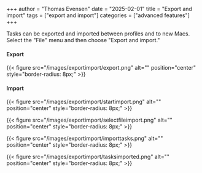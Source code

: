 +++
author = "Thomas Evensen"
date = "2025-02-01"
title =  "Export and import"
tags = ["export and import"]
categories = ["advanced features"]
+++

Tasks can be exported and imported between profiles and to new Macs. Select the "File" menu and then choose "Export and import."

#### Export

{{< figure src="/images/exportimport/export.png" alt="" position="center" style="border-radius: 8px;" >}}

#### Import


{{< figure src="/images/exportimport/startimport.png" alt="" position="center" style="border-radius: 8px;" >}}

{{< figure src="/images/exportimport/selectfileimport.png" alt="" position="center" style="border-radius: 8px;" >}}

{{< figure src="/images/exportimport/importtasks.png" alt="" position="center" style="border-radius: 8px;" >}}

{{< figure src="/images/exportimport/tasksimported.png" alt="" position="center" style="border-radius: 8px;" >}}
